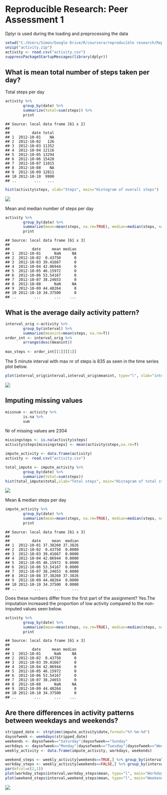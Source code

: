 # Reproducible Research: Peer Assessment 1


Dplyr is used during the loading and preprocessing the data



```r
setwd("C:/Users/Simon/Google Drive/R/coursera/reproducible research/RepData_PeerAssessment1")
unzip("activity.zip")
activity <- read.csv("activity.csv")
suppressPackageStartupMessages(library(dplyr))
```


## What is mean total number of steps taken per day?

Total steps per day

```r
activity %>% 
        group_by(date) %>% 
        summarize(total=sum(steps)) %>% 
        print
```

```
## Source: local data frame [61 x 2]
## 
##          date total
## 1  2012-10-01    NA
## 2  2012-10-02   126
## 3  2012-10-03 11352
## 4  2012-10-04 12116
## 5  2012-10-05 13294
## 6  2012-10-06 15420
## 7  2012-10-07 11015
## 8  2012-10-08    NA
## 9  2012-10-09 12811
## 10 2012-10-10  9900
## ..        ...   ...
```



```r
hist(activity$steps, xlab="Steps", main="Histogram of overall steps")
```

![](PA1_template_files/figure-html/unnamed-chunk-3-1.png) 

Mean and median number of steps per day

```r
activity %>% 
        group_by(date) %>% 
        summarize(mean=mean(steps, na.rm=TRUE), median=median(steps, na.rm=TRUE)) %>% 
        print
```

```
## Source: local data frame [61 x 3]
## 
##          date     mean median
## 1  2012-10-01      NaN     NA
## 2  2012-10-02  0.43750      0
## 3  2012-10-03 39.41667      0
## 4  2012-10-04 42.06944      0
## 5  2012-10-05 46.15972      0
## 6  2012-10-06 53.54167      0
## 7  2012-10-07 38.24653      0
## 8  2012-10-08      NaN     NA
## 9  2012-10-09 44.48264      0
## 10 2012-10-10 34.37500      0
## ..        ...      ...    ...
```


## What is the average daily activity pattern?

```r
interval_orig <-activity %>%
        group_by(interval) %>%
        summarize(meanint=mean(steps, na.rm=T))
order_int <- interval_orig %>%
        arrange(desc(meanint))
        
max_steps <- order_int[[1]][[1]]
```
The 5 minute interval with max nr of steps is 835  as seen in the time series plot below.

```r
plot(interval_orig$interval,interval_orig$meanint, type="l", xlab="interval", ylab="Mean steps")
```

![](PA1_template_files/figure-html/unnamed-chunk-6-1.png) 




## Imputing missing values

```r
missnum <- activity %>%
        is.na %>%
        sum
```
Nr of missing values are 2304



```r
missingsteps <- is.na(activity$steps)
activity$steps[missingsteps] <- mean(activity$steps,na.rm=T)

impute_activity <- data.frame(activity)
activity <- read.csv("activity.csv")
```


```r
total_impute <- impute_activity %>% 
        group_by(date) %>% 
        summarize(total=sum(steps))
hist(total_impute$total,xlab="Total steps", main="Histogram of total steps")
```

![](PA1_template_files/figure-html/unnamed-chunk-9-1.png) 

Mean & median steps per day

```r
impute_activity %>% 
        group_by(date) %>% 
        summarize(mean=mean(steps, na.rm=TRUE), median=median(steps, na.rm=TRUE)) %>% 
        print
```

```
## Source: local data frame [61 x 3]
## 
##          date     mean  median
## 1  2012-10-01 37.38260 37.3826
## 2  2012-10-02  0.43750  0.0000
## 3  2012-10-03 39.41667  0.0000
## 4  2012-10-04 42.06944  0.0000
## 5  2012-10-05 46.15972  0.0000
## 6  2012-10-06 53.54167  0.0000
## 7  2012-10-07 38.24653  0.0000
## 8  2012-10-08 37.38260 37.3826
## 9  2012-10-09 44.48264  0.0000
## 10 2012-10-10 34.37500  0.0000
## ..        ...      ...     ...
```

Does these numbers differ from the first part of the assignment? Yes.The imputation increased the proportion of low activity compared to the non-imputed values seen below.

```r
activity %>% 
        group_by(date) %>% 
        summarize(mean=mean(steps, na.rm=TRUE), median=median(steps, na.rm=TRUE)) %>% 
        print
```

```
## Source: local data frame [61 x 3]
## 
##          date     mean median
## 1  2012-10-01      NaN     NA
## 2  2012-10-02  0.43750      0
## 3  2012-10-03 39.41667      0
## 4  2012-10-04 42.06944      0
## 5  2012-10-05 46.15972      0
## 6  2012-10-06 53.54167      0
## 7  2012-10-07 38.24653      0
## 8  2012-10-08      NaN     NA
## 9  2012-10-09 44.48264      0
## 10 2012-10-10 34.37500      0
## ..        ...      ...    ...
```

## Are there differences in activity patterns between weekdays and weekends?


```r
stripped_date <- strptime(impute_activity$date,format="%Y-%m-%d")
daysofweek <- weekdays(stripped_date)
weekends <- daysofweek=="Saturday"|daysofweek=="Sunday"
workdays <- daysofweek=="Monday"|daysofweek=="Tuesday"|daysofweek=="Wednesday"|daysofweek=="Thursday"|daysofweek=="Friday"
weekly_activity <- data.frame(impute_activity, workdays, weekends)
```


```r
weekend_steps <- weekly_activity[weekends==TRUE,] %>% group_by(interval) %>% summarize(mean=mean(steps,na.rm=T))
workday_steps <- weekly_activity[weekends==FALSE,] %>% group_by(interval) %>% summarize(mean=mean(steps,na.rm=T))
par(mfcol=c(2,1))
plot(workday_steps$interval,workday_steps$mean, type="l", main="Workdays", xlab="Interval", ylab="Number of steps")
plot(weekend_steps$interval,weekend_steps$mean, type="l", main="Weekends", xlab="Interval", ylab="Number of steps")
```

![](PA1_template_files/figure-html/unnamed-chunk-13-1.png) 
